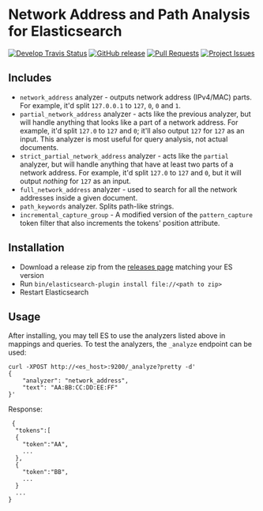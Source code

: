 Network Address and Path Analysis for Elasticsearch
=========================================
[![Develop Travis Status](https://img.shields.io/travis/matan129/elasticsearch-network-path-analysis/develop.svg)](https://travis-ci.org/matan129/elasticsearch-network-path-analysis) 
[![GitHub release](https://img.shields.io/github/release/matan129/elasticsearch-network-path-analysis.svg)](https://github.com/matan129/elasticsearch-network-path-analysis/releases) 
[![Pull Requests](https://img.shields.io/github/issues-pr-raw/matan129/elasticsearch-network-path-analysis.svg)](https://github.com/matan129/elasticsearch-network-path-analysis/pulls)
[![Project Issues](https://img.shields.io/github/issues-raw/matan129/elasticsearch-network-path-analysis.svg)](https://github.com/matan129/elasticsearch-network-path-analysis/issues)
 
 
## Includes

- `network_address` analyzer - outputs network address (IPv4/MAC) parts. For example, it'd split `127.0.0.1` to `127`, `0`, `0` and `1`.
- `partial_network_address` analyzer - acts like the previous analyzer, but will handle anything that looks like a part of a network address.
For example, it'd split `127.0` to `127` and `0`; it'll also output `127` for `127` as an input. This analyzer is most useful for query analysis, not actual documents.
- `strict_partial_network_address` analyzer - acts like the `partial` analyzer, but will handle anything that have at least two parts of a network address.
For example, it'd split `127.0` to `127` and `0`, but it will output *nothing* for `127` as an input.
- `full_network_address` analyzer - used to search for all the network addresses inside a given document.
- `path_keywords` analyzer. Splits path-like strings.  
- `incremental_capture_group` - A modified version of the `pattern_capture` token filter that also increments the tokens' position attribute.

## Installation
- Download a release zip from the [releases page](https://github.com/matan129/elasticsearch-network-path-analysis/releases) matching your ES version
- Run `bin/elasticsearch-plugin install file://<path to zip>` 
- Restart Elasticsearch 

## Usage

After installing, you may tell ES to use the analyzers listed above in mappings and queries.
To test the analyzers, the `_analyze` endpoint can be used:

    curl -XPOST http://<es_host>:9200/_analyze?pretty -d'
    {
        "analyzer": "network_address",
        "text": "AA:BB:CC:DD:EE:FF"
    }'
    
 Response:
     
     {
      "tokens":[
      {
        "token":"AA",
        ...
      },
      {
        "token":"BB",
        ...
      }
      ...
    }
